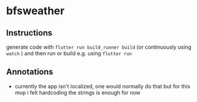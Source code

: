 # bfsweather

## Instructions

generate code with `flutter run build_runner build` (or continuously using `watch` ) and then run or build e.g. using `flutter run`

## Annotations

- currently the app isn't localized, one would normally do that but for this mvp i felt hardcoding the strings is enough for now
